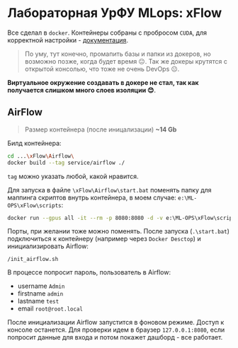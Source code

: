 # Лабораторная УрФУ MLops: xFlow

Все сделал в `docker`. Контейнеры собраны с пробросом `CUDA`, для корректной настройки - [документация](https://learn.microsoft.com/ru-ru/windows/ai/directml/gpu-cuda-in-wsl).

> По уму, тут конечно, промапить базы и папки из докеров, но возможно позже, когда будет время 😐. Так же докеры крутятся с открытой консолью, что тоже не очень DevOps 😐.

**Виртуальное окружение создавать в докере не стал, так как получается слишком много слоев изоляции 😊**.

## AirFlow

> Размер контейнера (после иницализации) **~14 Gb**

Билд контейнера:

```bash
cd ...\xFlow\Airflow\
docker build --tag service/airflow ./
```

`tag` можно указать любой, какой нравится.

Для запуска в файле `\xFlow\Airflow\start.bat` поменять папку для маппинга скриптов внутрь контейнера, в моем случае: `e:\ML-OPS\xFlow\scripts`:

```bash
docker run --gpus all -it --rm -p 8080:8080 -d -v e:\ML-OPS\xFlow\scripts:/scripts service/airflow 
```

Порты, при желании тоже можно поменять.
После запуска (`.\start.bat`) подключиться к контейнеру (например через `Docker Desctop`) и инициализировать Airflow:

```
/init_airflow.sh
```

В процессе попросит пароль, пользователь в Airflow:

* username `Admin`
* firstname `admin`
* lastname `test`
* email `root@root.local`

После инициализации Airflow запустится в фоновом режиме. Доступ к консоле останется. Для проверки идем в браузер `127.0.0.1:8080`, если попросит данные для входа и потом покажет дашборд - все работает.
